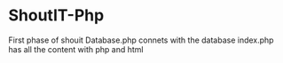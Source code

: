# ShoutIT-Php
First phase of shouit
Database.php connets with the database
index.php has all the content with php and html
